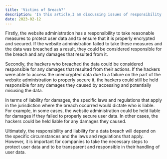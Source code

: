 ```yaml
---
title: 'Victims of Breach?'
description: 'In this article,I am discussing issues of responsibility and liability for the breach.'
date: 2023-02-12
---
```


Firstly, the website administration has a responsibility to take reasonable measures to protect user data and to ensure that it is properly encrypted and secured. If the website administration failed to take these measures and the data was breached as a result, they could be considered responsible for the breach and any damages that resulted from it.

Secondly, the hackers who breached the data could be considered responsible for any damages that resulted from their actions. If the hackers were able to access the unencrypted data due to a failure on the part of the website administration to properly secure it, the hackers could still be held responsible for any damages they caused by accessing and potentially misusing the data.

In terms of liability for damages, the specific laws and regulations that apply in the jurisdiction where the breach occurred would dictate who is liable. For example, in some cases, the website administration could be held liable for damages if they failed to properly secure user data. In other cases, the hackers could be held liable for any damages they caused.

Ultimately, the responsibility and liability for a data breach will depend on the specific circumstances and the laws and regulations that apply. However, it is important for companies to take the necessary steps to protect user data and to be transparent and responsible in their handling of user data.
